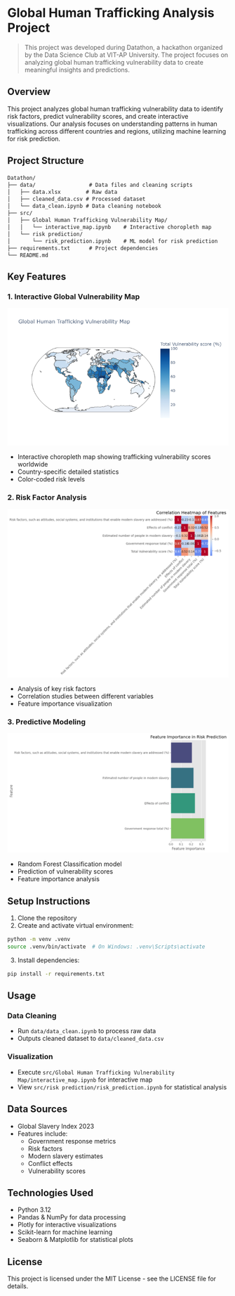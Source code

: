 # Global Human Trafficking Analysis Project

> This project was developed during Datathon, a hackathon organized by the Data Science Club at VIT-AP University. The project focuses on analyzing global human trafficking vulnerability data to create meaningful insights and predictions.

## Overview
This project analyzes global human trafficking vulnerability data to identify risk factors, predict vulnerability scores, and create interactive visualizations. Our analysis focuses on understanding patterns in human trafficking across different countries and regions, utilizing machine learning for risk prediction.

## Project Structure
```
Datathon/
├── data/                 # Data files and cleaning scripts
│   ├── data.xlsx        # Raw data
│   ├── cleaned_data.csv # Processed dataset
│   └── data_clean.ipynb # Data cleaning notebook
├── src/
│   ├── Global Human Trafficking Vulnerability Map/
│   │   └── interactive_map.ipynb    # Interactive choropleth map
│   └── risk prediction/
│       └── risk_prediction.ipynb    # ML model for risk prediction
├── requirements.txt      # Project dependencies
└── README.md
```

## Key Features

### 1. Interactive Global Vulnerability Map
![Vulnerability Map](src/Global%20Human%20Trafficking%20Vulnerability%20Map/vulnerability_map.png)
- Interactive choropleth map showing trafficking vulnerability scores worldwide
- Country-specific detailed statistics
- Color-coded risk levels

### 2. Risk Factor Analysis
![Correlation Heatmap](src/risk%20prediction/correlation_heatmap.png)
- Analysis of key risk factors
- Correlation studies between different variables
- Feature importance visualization

### 3. Predictive Modeling
![Feature Importance](src/risk%20prediction/feature_importance.png)
- Random Forest Classification model
- Prediction of vulnerability scores
- Feature importance analysis

## Setup Instructions
1. Clone the repository
2. Create and activate virtual environment:
```bash
python -m venv .venv
source .venv/bin/activate  # On Windows: .venv\Scripts\activate
```
3. Install dependencies:
```bash
pip install -r requirements.txt
```

## Usage
### Data Cleaning
- Run `data/data_clean.ipynb` to process raw data
- Outputs cleaned dataset to `data/cleaned_data.csv`

### Visualization
- Execute `src/Global Human Trafficking Vulnerability Map/interactive_map.ipynb` for interactive map
- View `src/risk prediction/risk_prediction.ipynb` for statistical analysis

## Data Sources
- Global Slavery Index 2023
- Features include:
  - Government response metrics
  - Risk factors
  - Modern slavery estimates
  - Conflict effects
  - Vulnerability scores

## Technologies Used
- Python 3.12
- Pandas & NumPy for data processing
- Plotly for interactive visualizations
- Scikit-learn for machine learning
- Seaborn & Matplotlib for statistical plots

## License
This project is licensed under the MIT License - see the LICENSE file for details.
